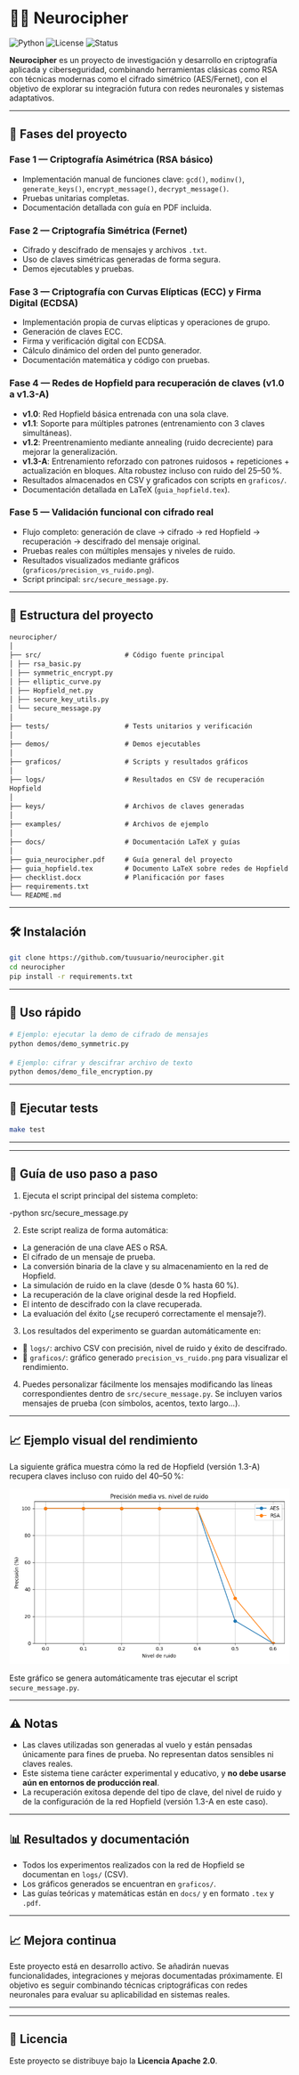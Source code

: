 # 🧠🔐 Neurocipher

![Python](https://img.shields.io/badge/Python-3.11-blue)
![License](https://img.shields.io/badge/License-Apache_2.0-green)
![Status](https://img.shields.io/badge/Estado-Estable%20v1.0-success)



**Neurocipher** es un proyecto de investigación y desarrollo en criptografía aplicada y ciberseguridad, combinando herramientas clásicas como RSA con técnicas modernas como el cifrado simétrico (AES/Fernet), con el objetivo de explorar su integración futura con redes neuronales y sistemas adaptativos.

---

## 📌 Fases del proyecto

### Fase 1 — Criptografía Asimétrica (RSA básico)

- Implementación manual de funciones clave: `gcd()`, `modinv()`, `generate_keys()`, `encrypt_message()`, `decrypt_message()`.
- Pruebas unitarias completas.
- Documentación detallada con guía en PDF incluida.

### Fase 2 — Criptografía Simétrica (Fernet)

- Cifrado y descifrado de mensajes y archivos `.txt`.
- Uso de claves simétricas generadas de forma segura.
- Demos ejecutables y pruebas.

### Fase 3 — Criptografía con Curvas Elípticas (ECC) y Firma Digital (ECDSA)

- Implementación propia de curvas elípticas y operaciones de grupo.
- Generación de claves ECC.
- Firma y verificación digital con ECDSA.
- Cálculo dinámico del orden del punto generador.
- Documentación matemática y código con pruebas.

### Fase 4 — Redes de Hopfield para recuperación de claves (v1.0 a v1.3-A)

- **v1.0**: Red Hopfield básica entrenada con una sola clave.
- **v1.1**: Soporte para múltiples patrones (entrenamiento con 3 claves simultáneas).
- **v1.2**: Preentrenamiento mediante annealing (ruido decreciente) para mejorar la generalización.
- **v1.3-A**: Entrenamiento reforzado con patrones ruidosos + repeticiones + actualización en bloques. Alta robustez incluso con ruido del 25–50 %.
- Resultados almacenados en CSV y graficados con scripts en `graficos/`.
- Documentación detallada en LaTeX (`guia_hopfield.tex`).

### Fase 5 — Validación funcional con cifrado real
- Flujo completo: generación de clave → cifrado → red Hopfield → recuperación → descifrado del mensaje original.
- Pruebas reales con múltiples mensajes y niveles de ruido.
- Resultados visualizados mediante gráficos (`graficos/precision_vs_ruido.png`).
- Script principal: `src/secure_message.py`.

---

## 📂 Estructura del proyecto

```
neurocipher/
│
├── src/                     # Código fuente principal
│ ├── rsa_basic.py
│ ├── symmetric_encrypt.py
│ ├── elliptic_curve.py
│ ├── Hopfield_net.py
│ ├── secure_key_utils.py
│ └── secure_message.py
│
├── tests/                   # Tests unitarios y verificación
│
├── demos/                   # Demos ejecutables
│
├── graficos/                # Scripts y resultados gráficos
│
├── logs/                    # Resultados en CSV de recuperación Hopfield
│
├── keys/                    # Archivos de claves generadas
│
├── examples/                # Archivos de ejemplo
│
├── docs/                    # Documentación LaTeX y guías
│
├── guia_neurocipher.pdf     # Guía general del proyecto
├── guia_hopfield.tex        # Documento LaTeX sobre redes de Hopfield
├── checklist.docx           # Planificación por fases
├── requirements.txt
└── README.md
```

---

## 🛠️ Instalación

```bash
git clone https://github.com/tuusuario/neurocipher.git
cd neurocipher
pip install -r requirements.txt
```

---

## 🚀 Uso rápido

```bash
# Ejemplo: ejecutar la demo de cifrado de mensajes
python demos/demo_symmetric.py

# Ejemplo: cifrar y descifrar archivo de texto
python demos/demo_file_encryption.py
```

---

## 🧪 Ejecutar tests

```bash
make test
```

---

---

## 📘 Guía de uso paso a paso

1. Ejecuta el script principal del sistema completo:

-python src/secure_message.py


2. Este script realiza de forma automática:

- La generación de una clave AES o RSA.
- El cifrado de un mensaje de prueba.
- La conversión binaria de la clave y su almacenamiento en la red de Hopfield.
- La simulación de ruido en la clave (desde 0 % hasta 60 %).
- La recuperación de la clave original desde la red Hopfield.
- El intento de descifrado con la clave recuperada.
- La evaluación del éxito (¿se recuperó correctamente el mensaje?).

3. Los resultados del experimento se guardan automáticamente en:

- 📁 `logs/`: archivo CSV con precisión, nivel de ruido y éxito de descifrado.
- 📁 `graficos/`: gráfico generado `precision_vs_ruido.png` para visualizar el rendimiento.

4. Puedes personalizar fácilmente los mensajes modificando las líneas correspondientes dentro de `src/secure_message.py`. Se incluyen varios mensajes de prueba (con símbolos, acentos, texto largo...).

---

## 📈 Ejemplo visual del rendimiento

La siguiente gráfica muestra cómo la red de Hopfield (versión 1.3-A) recupera claves incluso con ruido del 40–50 %:

![Precisión vs Nivel de Ruido](graficos/precision_vs_ruido_cifrado.png)

Este gráfico se genera automáticamente tras ejecutar el script `secure_message.py`.



---

## ⚠️ Notas

- Las claves utilizadas son generadas al vuelo y están pensadas únicamente para fines de prueba. No representan datos sensibles ni claves reales.
- Este sistema tiene carácter experimental y educativo, y **no debe usarse aún en entornos de producción real**.
- La recuperación exitosa depende del tipo de clave, del nivel de ruido y de la configuración de la red Hopfield (versión 1.3-A en este caso).


---

## 📊 Resultados y documentación

- Todos los experimentos realizados con la red de Hopfield se documentan en `logs/` (CSV).
- Los gráficos generados se encuentran en `graficos/`.
- Las guías teóricas y matemáticas están en `docs/` y en formato `.tex` y `.pdf`.

---

## 📈 Mejora continua

Este proyecto está en desarrollo activo. Se añadirán nuevas funcionalidades, integraciones y mejoras documentadas próximamente. El objetivo es seguir combinando técnicas criptográficas con redes neuronales para evaluar su aplicabilidad en sistemas reales.

---



---

## 📄 Licencia

Este proyecto se distribuye bajo la **Licencia Apache 2.0**.
